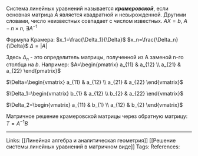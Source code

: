 Система линейных уравнений называется ***крамеровской***, если основная матрица $A$ является квадратной и невырожденной. Другими словами, число неизвестных совпадает с числом известных. 
$AX=b$, $A - n \times n$, $\exists A^{-1}$

Формула Крамера: 
$x_1=\frac{\Delta_1}{\Delta}$
$x_n=\frac{\Delta_n}{\Delta}$
$\Delta=|A|$

Здесь $\Delta_n$ - это определитель матрицы, полученной из А заменой n-го столбца на $b$.
Например:
$A=\begin{pmatrix} a_{11} & a_{12} \\ a_{21} & a_{22} \end{pmatrix}$

$\Delta=\begin{vmatrix} a_{11} & a_{12} \\ a_{21} & a_{22} \end{vmatrix}$

$\Delta_1=\begin{vmatrix} b_{1} & a_{12} \\ b_{2} & a_{22} \end{vmatrix}$

$\Delta_2=\begin{vmatrix} a_{11} & b_{1} \\ a_{12} & b_{2} \end{vmatrix}$

Матричное решение крамеровской матрицы через обратную матрицу:
$T=A^{-1}B$
___
Links: [[Линейная алгебра и аналитическая геометрия]] [[Решение системы линейных уравнений в матричном виде]]
Tags:
References: